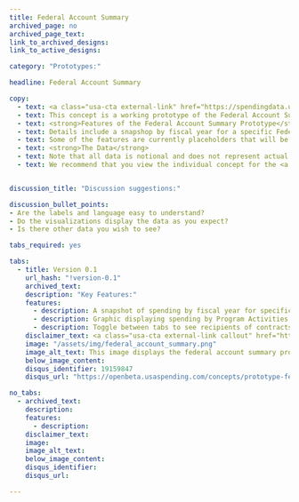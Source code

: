 ```yaml
---
title: Federal Account Summary
archived_page: no
archived_page_text:
link_to_archived_designs:
link_to_active_designs:

category: "Prototypes:"

headline: Federal Account Summary

copy:
  - text: <a class="usa-cta external-link" href="https://spendingdata.us/#/federal_account/2525/" target="_blank">Access the Prototype</a>
  - text: This concept is a working prototype of the Federal Account Summary. The DATA Act team is publishing this minimum viable product to give the public the opportunity to provide feedback on the design of the future USAspending.gov site.
  - text: <strong>Features of the Federal Account Summary Prototype</strong>
  - text: Details include a snapshop by fiscal year for a specific Federal Account Symbol and includes spending over time, spending by program activity and object class, and by award type.
  - text: Some of the features are currently placeholders that will be implemented at a later date as the team develops the future USAspending.gov platform.
  - text: <strong>The Data</strong>
  - text: Note that all data is notional and does not represent actual spending data. Currently, the data includes a subset of awards data and a subset of financial data from select DATA Act Broker submissions.
  - text: We recommend that you view the individual concept for the <a class="usa-cta" href="../federal-account-summary">federal account summary</a> to better understand the intended functionality.


discussion_title: "Discussion suggestions:"

discussion_bullet_points:
- Are the labels and language easy to understand?
- Do the visualizations display the data as you expect?
- Is there other data you wish to see?

tabs_required: yes

tabs:
  - title: Version 0.1
    url_hash: "!version-0.1"
    archived_text:  
    description: "Key Features:"
    features:
      - description: A snapshot of spending by fiscal year for specific Federal Account Symbols.
      - description: Graphic displaying spending by Program Activities, Object Class, and Treasury Account Symbol.  
      - description: Toggle between tabs to see recipients of contracts, grants, direct payments, loans, and insurance.
    disclaimer_text: <a class="usa-cta external-link callout" href="https://spendingdata.us/#/federal_account/2525" target="_blank">View the interactive prototype</a>
    image: "/assets/img/federal_account_summary.png"
    image_alt_text: This image displays the federal account summary prototype.
    below_image_content:
    disqus_identifier: 19159847
    disqus_url: "https://openbeta.usaspending.com/concepts/prototype-federal-account-summary/"

no_tabs:
  - archived_text:
    description:
    features:
      - description:
    disclaimer_text:
    image:
    image_alt_text:
    below_image_content:
    disqus_identifier:
    disqus_url:

---
```

